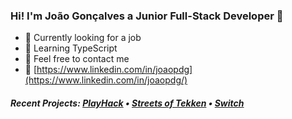 ### Hi! I'm João Gonçalves a Junior Full-Stack Developer 👋

- 🔭 Currently looking for a job
- 🌱 Learning TypeScript
- 💬 Feel free to contact me
- 💼 [https://www.linkedin.com/in/joaopdg](https://www.linkedin.com/in/joaopdg/)

##### Recent Projects: [PlayHack](https://playhack.netlify.app/) • [Streets of Tekken](https://joaopdg.github.io/project_1_game/) • [Switch](https://project-fullstackapp.herokuapp.com/)

<!--
**joaopdg/joaopdg** is a ✨ _special_ ✨ repository because its `README.md` (this file) appears on your GitHub profile.

Here are some ideas to get you started:

- 🔭 I’m currently working on ...
- 🌱 I’m currently learning ...
- 👯 I’m looking to collaborate on ...
- 🤔 I’m looking for help with ...
- 💬 Ask me about ...
- 📫 How to reach me: ...
- 😄 Pronouns: ...
- ⚡ Fun fact: ...
-->
